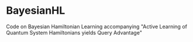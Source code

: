 # BayesianHL
Code on Bayesian Hamiltonian Learning accompanying "Active Learning of Quantum System Hamiltonians yields Query Advantage"
